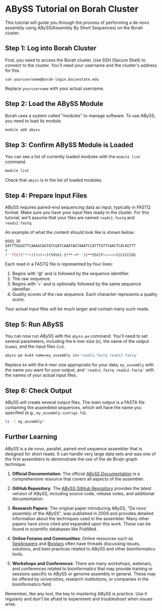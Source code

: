 # ABySS Tutorial on Borah Cluster

This tutorial will guide you through the process of performing a de novo assembly using ABySS(Assembly By Short Sequences) on the Borah cluster.

## Step 1: Log into Borah Cluster

First, you need to access the Borah cluster. Use SSH (Secure Shell) to connect to the cluster. You'll need your username and the cluster's address for this. 

```
ssh yourusername@borah-login.boisestate.edu
```
Replace `yourusername` with your actual username. 

## Step 2: Load the ABySS Module

Borah uses a system called "modules" to manage software. To use ABySS, you need to load its module. 

```bash
module add abyss
```

## Step 3: Confirm ABySS Module is Loaded

You can see a list of currently loaded modules with the `module list` command. 

```bash
module list
```
Check that `abyss` is in the list of loaded modules. 

## Step 4: Prepare Input Files

ABySS requires paired-end sequencing data as input, typically in FASTQ format. Make sure you have your input files ready in the cluster. For this tutorial, we'll assume that your files are named `reads1.fastq` and `reads2.fastq`.

An example of what the content should look like is shown below:

```bash
@SEQ_ID
GATTTGGGGTTCAAAGCAGTATCGATCAAATAGTAAATCCATTTGTTCAACTCACAGTTT
+
!''*((((***+))%%%++)(%%%%).1***-+*''))**55CCF>>>>>>CCCCCCC65
```

Each read in a FASTQ file is represented by four lines:

1. Begins with '@' and is followed by the sequence identifier.
2. The raw sequence.
3. Begins with '+' and is optionally followed by the same sequence identifier.
4. Quality scores of the raw sequence. Each character represents a quality score.

Your actual input files will be much larger and contain many such reads.

## Step 5: Run ABySS

You can now run ABySS with the `abyss-pe` command. You'll need to set several parameters, including the k-mer size (`k`), the name of the output (`name`), and the input files (`in`). 

```bash
abyss-pe k=64 name=my_assembly in='reads1.fastq reads2.fastq'
```

Replace `64` with the k-mer size appropriate for your data, `my_assembly` with the name you want for your output, and `'reads1.fastq reads2.fastq'` with the names of your actual input files. 

## Step 6: Check Output

ABySS will create several output files. The main output is a FASTA file containing the assembled sequences, which will have the name you specified (e.g., `my_assembly-contigs.fa`).

```bash
ls -l my_assembly*
```

## Further Learning

ABySS is a de novo, parallel, paired-end sequence assembler that is designed for short reads. It can handle very large data sets and was one of the first assemblers to demonstrate the use of the de Bruijn graph technique. 

1. **Official Documentation**: The official [ABySS Documentation](https://www.bcgsc.ca/abyss) is a comprehensive resource that covers all aspects of the assembler.

2. **GitHub Repository**: The [ABySS GitHub Repository](https://github.com/bcgsc/abyss) provides the latest version of ABySS, including source code, release notes, and additional documentation.

3. **Research Papers**: The original paper introducing ABySS, "De novo assembly of the ABySS", was published in 2009 and provides detailed information about the techniques used in the assembler. Many other papers have since cited and expanded upon this work. These can be found in scientific databases like PubMed.

4. **Online Forums and Communities**: Online resources such as [SeqAnswers](http://seqanswers.com/) and [Biostars](https://www.biostars.org/) often have threads discussing issues, solutions, and best practices related to ABySS and other bioinformatics tools.

5. **Workshops and Conferences**: There are many workshops, webinars, and conferences related to bioinformatics that may provide training or sessions specific to ABySS or genome assembly in general. These may be offered by universities, research institutions, or companies in the bioinformatics field.

Remember, like any tool, the key to mastering ABySS is practice. Use it regularly and don't be afraid to experiment and troubleshoot when issues arise.

